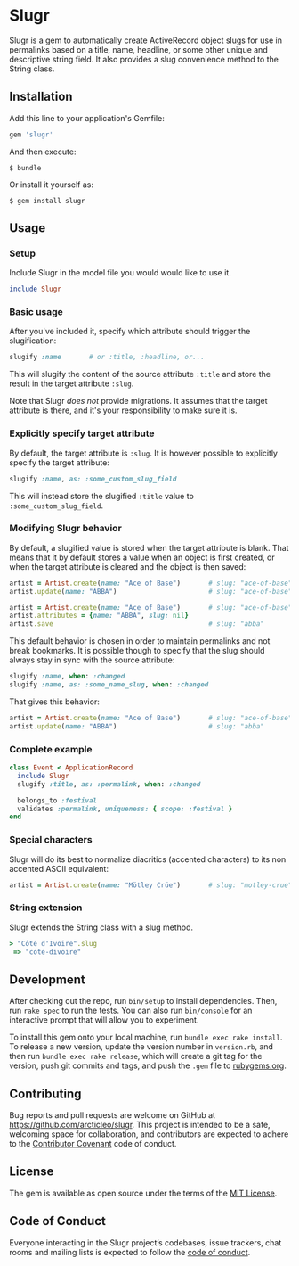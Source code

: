 # Slugr

Slugr is a gem to automatically create ActiveRecord object slugs for use in permalinks based on a title, name, headline, or some other unique and descriptive string field. It also provides a slug convenience method to the String class.

## Installation

Add this line to your application's Gemfile:

```ruby
gem 'slugr'
```

And then execute:

    $ bundle

Or install it yourself as:

    $ gem install slugr

## Usage

### Setup

Include Slugr in the model file you would would like to use it.

```ruby
include Slugr
```

### Basic usage

After you've included it, specify which attribute should trigger the slugification:

```ruby
slugify :name       # or :title, :headline, or... 
```

This will slugify the content of the source attribute `:title` and store the result in the target attribute `:slug`. 

Note that Slugr _does not_ provide migrations. It assumes that the target attribute is there, and it's your responsibility to make sure it is.

### Explicitly specify target attribute

By default, the target attribute is `:slug`. It is however possible to explicitly specify the target attribute:

```ruby
slugify :name, as: :some_custom_slug_field
```

This will instead store the slugified `:title` value to `:some_custom_slug_field`.

### Modifying Slugr behavior

By default, a slugified value is stored when the target attribute is blank. That means that it by default stores a value when an object is first created, or when the target attribute is cleared and the object is then saved:

```ruby
artist = Artist.create(name: "Ace of Base")       # slug: "ace-of-base"
artist.update(name: "ABBA")                       # slug: "ace-of-base" (still)

artist = Artist.create(name: "Ace of Base")       # slug: "ace-of-base"
artist.attributes = {name: "ABBA", slug: nil}
artist.save                                       # slug: "abba"
```

This default behavior is chosen in order to maintain permalinks and not break bookmarks. It is possible though to specify that the slug should always stay in sync with the source attribute:

```ruby
slugify :name, when: :changed
slugify :name, as: :some_name_slug, when: :changed
```

That gives this behavior: 

```ruby
artist = Artist.create(name: "Ace of Base")       # slug: "ace-of-base"
artist.update(name: "ABBA")                       # slug: "abba"
```

### Complete example

```ruby
class Event < ApplicationRecord
  include Slugr
  slugify :title, as: :permalink, when: :changed

  belongs_to :festival
  validates :permalink, uniqueness: { scope: :festival }
end
```

### Special characters

Slugr will do its best to normalize diacritics (accented characters) to its non accented ASCII equivalent:

```ruby
artist = Artist.create(name: "Mötley Crüe")       # slug: "motley-crue"
```

### String extension

Slugr extends the String class with a slug method.

```ruby
> "Côte d'Ivoire".slug
 => "cote-divoire"
```

## Development

After checking out the repo, run `bin/setup` to install dependencies. Then, run `rake spec` to run the tests. You can also run `bin/console` for an interactive prompt that will allow you to experiment.

To install this gem onto your local machine, run `bundle exec rake install`. To release a new version, update the version number in `version.rb`, and then run `bundle exec rake release`, which will create a git tag for the version, push git commits and tags, and push the `.gem` file to [rubygems.org](https://rubygems.org).

## Contributing

Bug reports and pull requests are welcome on GitHub at https://github.com/arcticleo/slugr. This project is intended to be a safe, welcoming space for collaboration, and contributors are expected to adhere to the [Contributor Covenant](http://contributor-covenant.org) code of conduct.

## License

The gem is available as open source under the terms of the [MIT License](https://opensource.org/licenses/MIT).

## Code of Conduct

Everyone interacting in the Slugr project’s codebases, issue trackers, chat rooms and mailing lists is expected to follow the [code of conduct](https://github.com/arcticleo/slugr/blob/master/CODE_OF_CONDUCT.md).
